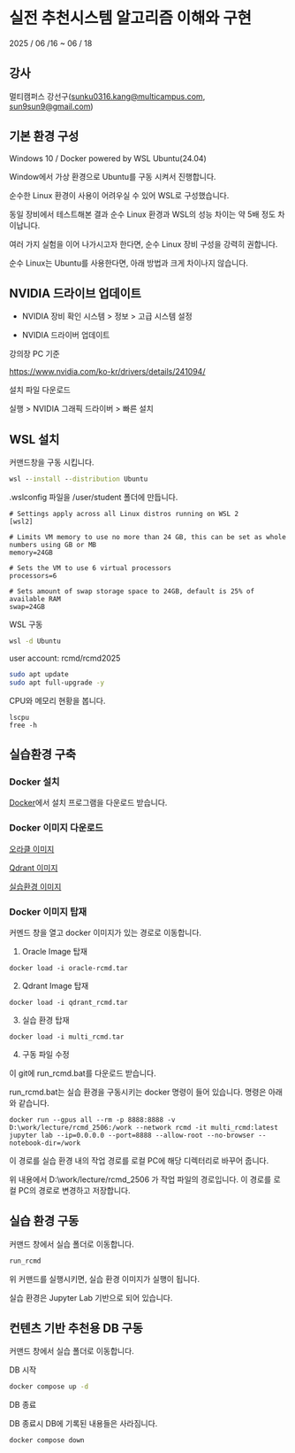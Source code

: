 # 실전 추천시스템 알고리즘 이해와 구현

2025 / 06 /16 ~ 06 / 18

## 강사

멀티캠퍼스 강선구(sunku0316.kang@multicampus.com, sun9sun9@gmail.com)

## 기본 환경 구성

Windows 10 / Docker powered by WSL Ubuntu(24.04)

Window에서 가상 환경으로 Ubuntu를 구동 시켜서 진행합니다. 

순수한 Linux 환경이 사용이 어려우실 수 있어 WSL로 구성했습니다. 

동일 장비에서 테스트해본 결과 순수 Linux 환경과 WSL의 성능 차이는 약 5배 정도 차이납니다. 

여러 가지 실험을 이어 나가시고자 한다면, 순수 Linux 장비 구성을 강력히 권합니다.

순수 Linux는 Ubuntu를 사용한다면, 아래 방법과 크게 차이나지 않습니다.

## NVIDIA 드라이브 업데이트

- NVIDIA 장비 확인
시스템 > 정보 > 고급 시스템 설정

- NVIDIA 드라이버 업데이트

강의장 PC 기준

https://www.nvidia.com/ko-kr/drivers/details/241094/

설치 파일 다운로드 

실행 > NVIDIA 그래픽 드라이버 > 빠른 설치

## WSL 설치

커맨드창을 구동 시킵니다.

```cmd
wsl --install --distribution Ubuntu
```

.wslconfig 파일을 /user/student 폴더에 만듭니다.
```
# Settings apply across all Linux distros running on WSL 2
[wsl2]

# Limits VM memory to use no more than 24 GB, this can be set as whole numbers using GB or MB
memory=24GB 

# Sets the VM to use 6 virtual processors
processors=6

# Sets amount of swap storage space to 24GB, default is 25% of available RAM
swap=24GB
```

WSL 구동

```cmd
wsl -d Ubuntu
```
user account: rcmd/rcmd2025

```bash
sudo apt update
sudo apt full-upgrade -y
```

CPU와 메모리 현황을 봅니다.
```
lscpu
free -h
```


## 실습환경 구축

### Docker 설치

[Docker](https://www.docker.com/get-started/)에서 설치 프로그램을 다운로드 받습니다.

### Docker 이미지 다운로드

[오라클 이미지](https://drive.google.com/file/d/1gjBAFlSTNfYWN4q5g-2pJ5LaTSkUNaT7/view?usp=drive_link)

[Qdrant 이미지](https://drive.google.com/file/d/1nnvgbnBvZtrAubOTuAajQllvcSWccb5h/view?usp=drive_link)

[실습환경 이미지](https://drive.google.com/file/d/1wZzDF3B2EYj5BpXIqBfE37UvZiILNw21/view?usp=drive_link)

### Docker 이미지 탑재

커멘드 창을 열고 docker 이미지가 있는 경로로 이동합니다.

1. Oracle Image 탑재

```
docker load -i oracle-rcmd.tar
```

2. Qdrant Image 탑재

```
docker load -i qdrant_rcmd.tar
```

3. 실습 환경 탑재

```
docker load -i multi_rcmd.tar
```

4. 구동 파일 수정

이 git에 run_rcmd.bat를 다운로드 받습니다.

run_rcmd.bat는 실습 환경을 구동시키는 docker 명령이 들어 있습니다. 명령은 아래 와 같습니다. 

```
docker run --gpus all --rm -p 8888:8888 -v D:\work/lecture/rcmd_2506:/work --network rcmd -it multi_rcmd:latest  jupyter lab --ip=0.0.0.0 --port=8888 --allow-root --no-browser --notebook-dir=/work
```

이 경로를 실습 환경 내의 작업 경로를 로컬 PC에 해당 디렉터리로 바꾸어 줍니다.

위 내용에서 D:\work/lecture/rcmd_2506 가 작업 파일의 경로입니다. 이 경로를 로컬 PC의 경로로 변경하고 저장합니다. 


## 실습 환경 구동

커맨드 창에서 실습 폴더로 이동합니다. 

```cmd
run_rcmd
```
위 커맨드를 실행시키면, 실습 환경 이미지가 실행이 됩니다.

실습 환경은 Jupyter Lab 기반으로 되어 있습니다.

## 컨텐츠 기반 추천용 DB 구동

커맨드 창에서 실습 폴더로 이동합니다. 

DB 시작
```cmd
docker compose up -d
```

DB 종료

DB 종료시 DB에 기록된 내용들은 사라짐니다.
```cmd
docker compose down
```

